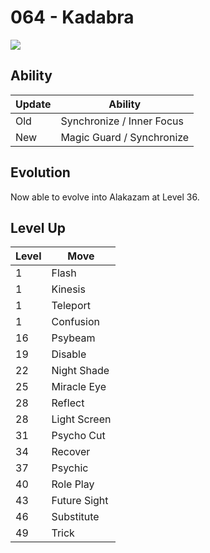 # 064 - Kadabra
![][064]

## Ability

Update | Ability
---    | ---
Old    | Synchronize / Inner Focus
New    | Magic Guard / Synchronize

## Evolution
Now able to evolve into Alakazam at Level 36.

## Level Up

Level | Move
---   | ---
  1   | Flash
  1   | Kinesis
  1   | Teleport
  1   | Confusion
 16   | Psybeam
 19   | Disable
 22   | Night Shade
 25   | Miracle Eye
 28   | Reflect
 28   | Light Screen
 31   | Psycho Cut
 34   | Recover
 37   | Psychic
 40   | Role Play
 43   | Future Sight
 46   | Substitute
 49   | Trick



[064]: ../img/pokemon/064.png
